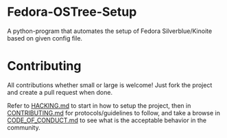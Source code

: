 # Fedora-OSTree-Setup

A python-program that automates the setup of Fedora Silverblue/Kinoite based
on given config file.

# Contributing

All contributions whether small or large is welcome! Just fork the project and
create a pull request when done.

Refer to [HACKING.md](HACKING.md) to start in how to setup the project, then in
[CONTRIBUTING.md](CONTRIBUTING.md) for protocols/guidelines to follow, and take
a browse in [CODE_OF_CONDUCT.md](CODE_OF_CONDUCT.md) to see what is the acceptable
behavior in the community.
